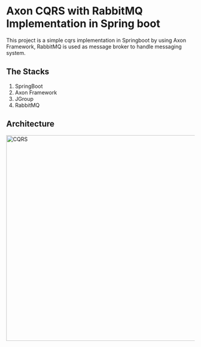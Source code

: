 # Axon CQRS with RabbitMQ Implementation in Spring boot
This project is a simple cqrs implementation in Springboot by using Axon Framework, 
RabbitMQ is used as message broker to handle messaging system.

## The Stacks
1. SpringBoot
2. Axon Framework
3. JGroup
4. RabbitMQ

## Architecture

<img width="551" alt="CQRS" src="https://user-images.githubusercontent.com/18225438/71958152-250b5d00-3222-11ea-8e77-29d3ad746045.PNG">

